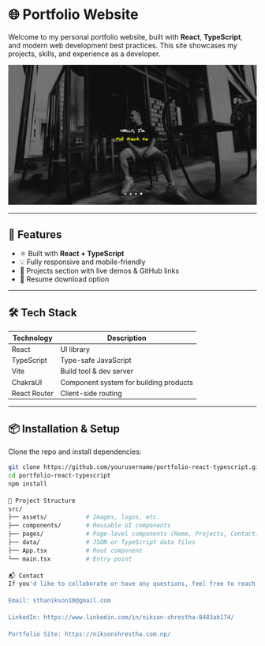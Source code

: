 # 🌐 Portfolio Website

Welcome to my personal portfolio website, built with **React**, **TypeScript**, and modern web development best practices. This site showcases my projects, skills, and experience as a developer.

![Website Screenshot](./src/assets/ss.png) <!-- Replace with an actual screenshot if available -->

---

## 🚀 Features

- ⚛️ Built with **React + TypeScript**
- 💡 Fully responsive and mobile-friendly
- 📁 Projects section with live demos & GitHub links
- 📄 Resume download option

---

## 🛠 Tech Stack

| Technology   | Description                            |
| ------------ | -------------------------------------- |
| React        | UI library                             |
| TypeScript   | Type-safe JavaScript                   |
| Vite         | Build tool & dev server                |
| ChakraUI     | Component system for building products |
| React Router | Client-side routing                    |

---

## 📦 Installation & Setup

Clone the repo and install dependencies:

```bash
git clone https://github.com/yourusername/portfolio-react-typescript.git
cd portfolio-react-typescript
npm install

📁 Project Structure
src/
├── assets/           # Images, logos, etc.
├── components/       # Reusable UI components
├── pages/            # Page-level components (Home, Projects, Contact)
├── data/             # JSON or TypeScript data files
├── App.tsx           # Root component
└── main.tsx          # Entry point

📬 Contact
If you'd like to collaborate or have any questions, feel free to reach out:

Email: sthanikson10@gmail.com

LinkedIn: https://www.linkedin.com/in/nikson-shrestha-8483ab174/

Portfolio Site: https://niksonshrestha.com.np/
```
